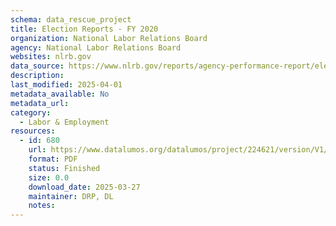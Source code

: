 ```yaml
---
schema: data_rescue_project 
title: Election Reports - FY 2020
organization: National Labor Relations Board
agency: National Labor Relations Board
websites: nlrb.gov
data_source: https://www.nlrb.gov/reports/agency-performance-report/election-reports/election-reports-fy-2020
description: 
last_modified: 2025-04-01
metadata_available: No
metadata_url: 
category:
  - Labor & Employment 
resources:
  - id: 680
    url: https://www.datalumos.org/datalumos/project/224621/version/V1/view
    format: PDF
    status: Finished
    size: 0.0
    download_date: 2025-03-27
    maintainer: DRP, DL
    notes: 
---
```

